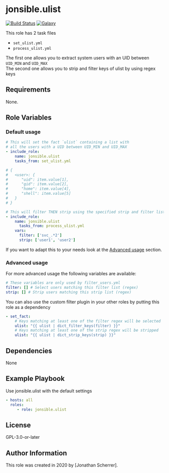 # jonsible.ulist

[![Build Status](https://travis-ci.com/jonsible/ulist.svg?branch=master)](https://travis-ci.org/jonsible/ulist)
[![Galaxy](https://img.shields.io/badge/galaxy-jonsible.ulist-blue.svg)](https://galaxy.ansible.com/jonsible/ulist/)

This role has 2 task files

- `set_ulist.yml`
- `process_ulist.yml`

The first one allows you to extract system users with an UID between `UID_MIN` and `UID_MAX`  
The second one allows you to strip and filter keys of ulist by using regex keys
## Requirements

None.

## Role Variables

### Default usage

```yaml
# This will set the fact `ulist` containing a list with
# all the users with a UID between UID_MIN and UID_MAX
- include_role:
    name: jonsible.ulist
    tasks_from: set_ulist.yml

# { 
#   <user>: { 
#      "uid": item.value[1],
#      "gid": item.value[2],
#      "home": item.value[4],
#      "shell": item.value[5] 
#   }
# }

# This will filter THEN strip using the specified strip and filter lists
- include_role:
    name: jonsible.ulist
      tasks_from: process_ulist.yml
    vars:
      filter: ['svc_.*2']
      strip: ['user1', 'user2']
```
If you want to adapt this to your needs look at the [Advanced usage](#advanced-usage) section.

### Advanced usage

For more advanced usage the following variables are available:
```yaml
# These variables are only used by filter_users.yml
filter: [] # Select users matching this filter list (regex)
strip: [] # Strip users matching this strip list (regex)
```

You can also use the custom filter plugin in your other roles by putting this role as a dependency
```yaml
- set_fact:
    # Keys matching at least one of the filter regex will be selected
    ulist: "{{ ulist | dict_filter_keys(filter) }}"
    # Keys matching at least one of the strip regex will be stripped
    ulist: "{{ ulist | dict_strip_keys(strip) }}"
```

## Dependencies

None

## Example Playbook

Use jonsible.ulist with the default settings
```yaml
- hosts: all
  roles:
     - role: jonsible.ulist
```

## License

GPL-3.0-or-later

## Author Information

This role was created in 2020 by [Jonathan Scherrer].
